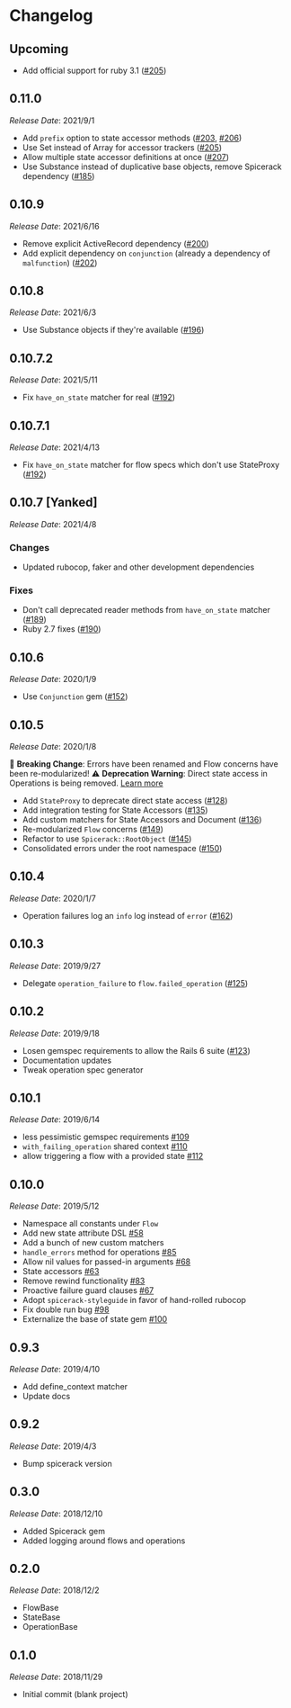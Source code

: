 # Changelog

## Upcoming

- Add official support for ruby 3.1 ([#205](https://github.com/RubyForAll/flow/pull/3))

## 0.11.0

*Release Date*: 2021/9/1

- Add `prefix` option to state accessor methods ([#203](https://github.com/Freshly/flow/pull/203), [#206](https://github.com/Freshly/flow/pull/206))
- Use Set instead of Array for accessor trackers ([#205](https://github.com/Freshly/flow/pull/205))
- Allow multiple state accessor definitions at once ([#207](https://github.com/Freshly/flow/pull/207))
- Use Substance instead of duplicative base objects, remove Spicerack dependency ([#185](https://github.com/Freshly/flow/pull/185))

## 0.10.9

*Release Date*: 2021/6/16

- Remove explicit ActiveRecord dependency ([#200](https://github.com/Freshly/flow/pull/200))
- Add explicit dependency on `conjunction` (already a dependency of `malfunction`) ([#202](https://github.com/Freshly/flow/pull/202))

## 0.10.8

*Release Date*: 2021/6/3

- Use Substance objects if they're available ([#196](https://github.com/Freshly/flow/pull/196))

## 0.10.7.2

*Release Date*: 2021/5/11

- Fix `have_on_state` matcher for real ([#192](https://github.com/Freshly/flow/pull/192))

## 0.10.7.1

*Release Date*: 2021/4/13

- Fix `have_on_state` matcher for flow specs which don't use StateProxy ([#192](https://github.com/Freshly/flow/pull/192))

## 0.10.7 [Yanked]

*Release Date*: 2021/4/8

### Changes

- Updated rubocop, faker and other development dependencies

### Fixes

- Don't call deprecated reader methods from `have_on_state` matcher ([#189](https://github.com/Freshly/flow/pull/189))
- Ruby 2.7 fixes ([#190](https://github.com/Freshly/flow/pull/190))

## 0.10.6

*Release Date*: 2020/1/9

- Use `Conjunction` gem ([#152](https://github.com/Freshly/flow/pull/152))

## 0.10.5

*Release Date*: 2020/1/8

🚨 **Breaking Change**: Errors have been renamed and Flow concerns have been re-modularized!
⚠️ **Deprecation Warning**: Direct state access in Operations is being removed. [Learn more](./DEPRECATION_NOTICE.md)

- Add `StateProxy` to deprecate direct state access ([#128](https://github.com/Freshly/flow/pull/128))
- Add integration testing for State Accessors ([#135](https://github.com/Freshly/flow/pull/135))
- Add custom matchers for State Accessors and Document ([#136](https://github.com/Freshly/flow/pull/136))
- Re-modularized `Flow` concerns ([#149](https://github.com/Freshly/flow/pull/149))
- Refactor to use `Spicerack::RootObject` ([#145](https://github.com/Freshly/flow/pull/145))
- Consolidated errors under the root namespace ([#150](https://github.com/Freshly/flow/pull/150))

## 0.10.4

*Release Date*: 2020/1/7

- Operation failures log an `info` log instead of `error` ([#162](https://github.com/Freshly/flow/pull/162))

## 0.10.3

*Release Date*: 2019/9/27

- Delegate `operation_failure` to `flow.failed_operation` ([#125](https://github.com/Freshly/flow/pull/125))

## 0.10.2

*Release Date*: 2019/9/18

- Losen gemspec requirements to allow the Rails 6 suite ([#123](https://github.com/Freshly/flow/pull/123))
- Documentation updates
- Tweak operation spec generator

## 0.10.1

*Release Date*: 2019/6/14

- less pessimistic gemspec requirements [#109](https://github.com/Freshly/flow/pull/109)
- `with_failing_operation` shared context [#110](https://github.com/Freshly/flow/pull/110)
- allow triggering a flow with a provided state [#112](https://github.com/Freshly/flow/pull/112)

## 0.10.0

*Release Date*: 2019/5/12

- Namespace all constants under `Flow`
- Add new state attribute DSL [#58](https://github.com/Freshly/flow/pull/58)
- Add a bunch of new custom matchers 
- `handle_errors` method for operations [#85](https://github.com/Freshly/flow/pull/85)
- Allow nil values for passed-in arguments [#68](https://github.com/Freshly/flow/pull/68)
- State accessors [#63](https://github.com/Freshly/flow/pull/63)
- Remove rewind functionality [#83](https://github.com/Freshly/flow/pull/83)
- Proactive failure guard clauses [#67](https://github.com/Freshly/flow/pull/67)
- Adopt `spicerack-styleguide` in favor of hand-rolled rubocop
- Fix double run bug [#98](https://github.com/Freshly/flow/pull/98)
- Externalize the base of state gem [#100](https://github.com/Freshly/flow/pull/100)

## 0.9.3

*Release Date*: 2019/4/10

- Add define_context matcher
- Update docs

## 0.9.2

*Release Date*: 2019/4/3

- Bump spicerack version

## 0.3.0

*Release Date*: 2018/12/10

- Added Spicerack gem
- Added logging around flows and operations

## 0.2.0

*Release Date*: 2018/12/2

- FlowBase
- StateBase
- OperationBase

## 0.1.0

*Release Date*: 2018/11/29

- Initial commit (blank project)
